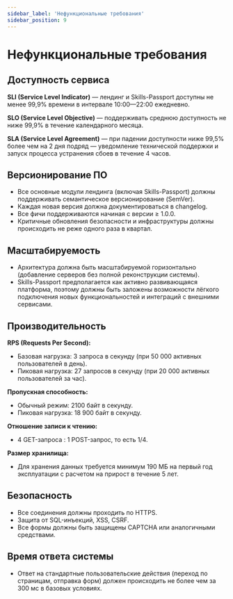 ```yaml
---
sidebar_label: 'Нефункциональные требования'
sidebar_position: 9
---
```


# Нефункциональные требования

## Доступность сервиса

**SLI (Service Level Indicator)** — лендинг и Skills-Passport доступны не менее 99,9% времени в интервале 10:00—22:00 ежедневно.

**SLO (Service Level Objective)** — поддерживать среднюю доступность не ниже 99,9% в течение календарного месяца.

**SLA (Service Level Agreement)** — при падении доступности ниже 99,5% более чем на 2 дня подряд — уведомление технической поддержки и запуск процесса устранения сбоев в течение 4 часов.

## Версионирование ПО

- Все основные модули лендинга (включая Skills-Passport) должны поддерживать семантическое версионирование (SemVer).
- Каждая новая версия должна документироваться в changelog.
- Все фичи поддерживаются начиная с версии ≥ 1.0.0.
- Критичные обновления безопасности и инфраструктуры должны происходить не реже одного раза в квартал.

## Масштабируемость
- Архитектура должна быть масштабируемой горизонтально (добавление серверов без полной реконструкции системы).
- Skills-Passport предполагается как активно развивающаяся платформа, поэтому должны быть заложены возможности лёгкого подключения новых функциональностей и интеграций с внешними сервисами.

## Производительность

**RPS (Requests Per Second):**
- Базовая нагрузка: 3 запроса в секунду (при 50 000 активных пользователей в день).
- Пиковая нагрузка: 27 запросов в секунду (при 20 000 активных пользователей за час).

**Пропускная способность:**
- Обычный режим: 2100 байт в секунду.
- Пиковая нагрузка: 18 900 байт в секунду.

**Отношение записи к чтению:**
- 4 GET-запроса : 1 POST-запрос, то есть 1/4.

**Размер хранилища:**
- Для хранения данных требуется минимум 190 МБ на первый год эксплуатации с расчетом на прирост в течение 5 лет.

## Безопасность

- Все соединения должны проходить по HTTPS.
- Защита от SQL-инъекций, XSS, CSRF.
- Все формы должны быть защищены CAPTCHA или аналогичными средствами.

## Время ответа системы
- Ответ на стандартные пользовательские действия (переход по страницам, отправка форм) должен происходить не более чем за 300 мс в базовых условиях.